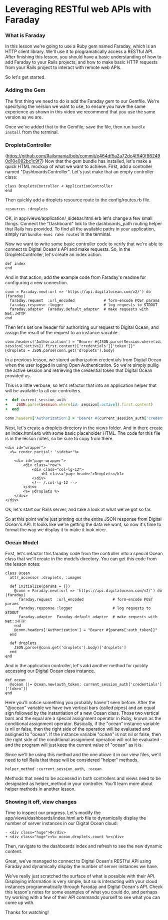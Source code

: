# Leveraging RESTful web APIs with Faraday

### What is Faraday
In this lesson we're going to use a Ruby gem named Faraday, which is an HTTP client library. We'll use it to programatically access a RESTful API. After finishing this lesson, you should have a basic understanding of how to add Faraday to your Rails projects, and how to make basic HTTP requests from your Rails project to interact with remote web APIs.

So let's get started.


### Adding the Gem
The first thing we need to do is add the Faraday gem to our Gemfile. We're specifying the version we want to use, to ensure you have the same experience as shown in this video we recommend that you use the same version as we are.

Once we've added that to the Gemfile, save the file, then run ```bundle install``` from the terminal. 

### DropletsController
(https://github.com/Railsmania/bob/commit/e464df5a2a72dc4f940f862490d10e082bc1c9f7)
Now that the gem bundle has installed, let's make a quick HTML mockup of what we want to achieve. First, add a controller named "DashboardsController". Let's just make that an empty controller class:

```
class DropletsController < ApplicationController
end
```

Then quickly add a droplets resource route to the config/routes.rb file.

```
resources :droplets
```

OK, in app/views/application/_sidebar.html.erb let's change a few small things. Connect the "Dashboard" link to the dashboards_path routing helper that Rails has provided. To find all the available paths in your application, simply run ```bundle exec rake routes``` in the terminal.

Now we want to write some basic controller code to verify that we're able to connect to Digital Ocean's API and make requests. So, in the DropletsController, let's create an index action.

```
def index
end
```

And in that action, add the example code from Faraday's readme for configuring a new connection.

```
conn = Faraday.new(:url => 'https://api.digitalocean.com/v2/') do |faraday|
  faraday.request  :url_encoded             # form-encode POST params
  faraday.response :logger                  # log requests to STDOUT
  faraday.adapter  Faraday.default_adapter  # make requests with Net::HTTP
end
```

Then let's set one header for authorizing our request to Digital Ocean, and assign the result of the request to an instance variable:

```
conn.headers['Authorization'] = "Bearer #{JSON.parse(Session.where(id: session[:active]).first.content)['credentials']['token']}"
@droplets = JSON.parse(conn.get('droplets').body)
```
In a previous lesson, we stored authorization credentials from Digital Ocean when the user logged in using Open Authentication. So we're simply pullig the active session and retrieving the credential token that Digital Ocean provided us.

This is a little verbose, so let's refactor that into an application helper that will be available to all our controllers.

```application_controller.rb
+  def current_session_auth
+    JSON.parse(Session.where(id: session[:active]).first.content)
+  end
```
```droplets_controller.rb
conn.headers['Authorization'] = "Bearer #{current_session_auth['credentials']['token']}"
```

Next, let's create a droplets directory in the views folder. And in there create an index.html.erb with some basic placeholder HTML. The code for this file is in the lesson notes, so be sure to copy from there.

```
<div id="wrapper">
  <%= render partial: 'sidebar'%>

    <div id="page-wrapper">
        <div class="row">
            <div class="col-lg-12">
                <h1 class="page-header">Droplets</h1>
            </div>
            <!-- /.col-lg-12 -->
        </div>
        <%= @droplets %>
    </div>
</div>
```

Ok, let's start our Rails server, and take a look at what we've got so far.

So at this point we're just printing out the entire JSON response from Digital Ocean's API. It looks like we're getting the data we want, so now it's time to format the way we display it to make it look nicer.


### Ocean Model
First, let's refactor this faraday code from the controller into a special Ocean class that we'll create  in the models directory. You can get this code from the lesson notes:

```
class Ocean
  attr_accessor :droplets, :images
  
  def initialize(params = {})
    @conn = Faraday.new(:url => 'https://api.digitalocean.com/v2/') do |faraday|
      faraday.request  :url_encoded             # form-encode POST params
      faraday.response :logger                  # log requests to STDOUT
      faraday.adapter  Faraday.default_adapter  # make requests with Net::HTTP
    end
    @conn.headers['Authorization'] = "Bearer #{params[:auth_token]}"
  end
  
  def droplets
    JSON.parse(@conn.get('droplets').body)['droplets']
  end
end
```

And in the application controller, let's add another method for quickly accessing our Digital Ocean class instance.

```
def ocean
  @ocean ||= Ocean.new(auth_token: current_session_auth['credentials']['token'])
end
```

Here you'll notice something you probably haven't seen before. After the "@ocean" variable we have two vertical bars (called pipes) and an equal sign followed by the instantiation of a new Ocean class. Those two vertical bars and the equal are a special assignment operator in Ruby, known as the conditional assignment operator. Basically, if the "ocean" instance variable is nil or false, then the right side of the operation will be evaluated and assigned to "ocean". If the instance variable "ocean" is not nil or false, then the right side of the conditional assignment operation will not be evaluated - and the program will just keep the current value of "ocean" as it is.

Since we'll be using this method and the one above it in our view files, we'll need to tell Rails that these will be considered "helper" methods.

```
helper_method :current_session_auth, :ocean
```

Methods that need to be accessed in both controllers and views need to be designated as helper_method in your controller. You'll learn more about helper methods in another lesson.

### Showing it off, view changes

Time to inspect our progress. Let's modify the app/views/dashboards/index.html.erb file to dynamically display the number of server instances in our Digital Ocean cloud:

```
- <div class="huge">0</div>
+ <div class="huge"><%= ocean.droplets.count %></div>
```

Then, navigate to the dashboards index and refresh to see the new dynamic content.

Great, we've managed to connect to Digital Ocean's RESTful API using Faraday and dynamically display the number of server instances we have.

We've really just scratched the surface of what is possible with their API. Displaying information is very simple, but so is interacting with your cloud instances programmatically through Faraday and Digital Ocean's API. Check this lesson's notes for some examples of what you could do, and perhaps try working with a few of their API commands yourself to see what you can come up with.

Thanks for watching!